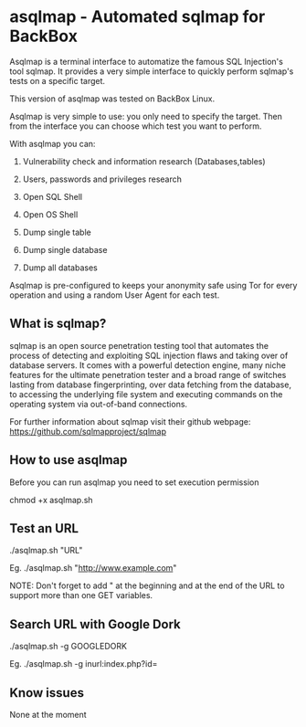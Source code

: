 asqlmap - Automated sqlmap for BackBox
=======

Asqlmap is a terminal interface to automatize the famous SQL Injection's tool sqlmap.
It provides a very simple interface to quickly perform sqlmap's tests on a specific target.

This version of asqlmap was tested on BackBox Linux.

Asqlmap is very simple to use: you only need to specify the target. Then from the interface you can choose which test you want to perform.

With asqlmap you can:

1) Vulnerability check and information research (Databases,tables)

2) Users, passwords and privileges research

3) Open SQL Shell

4) Open OS Shell

5) Dump single table

6) Dump single database

7) Dump all databases


Asqlmap is pre-configured to keeps your anonymity safe using Tor for every operation and using a random User Agent for each test.


What is sqlmap?
-------

sqlmap is an open source penetration testing tool that automates the process of detecting and exploiting SQL injection flaws and taking over of database servers. It comes with a powerful detection engine, many niche features for the ultimate penetration tester and a broad range of switches lasting from database fingerprinting, over data fetching from the database, to accessing the underlying file system and executing commands on the operating system via out-of-band connections.

For further information about sqlmap visit their github webpage: https://github.com/sqlmapproject/sqlmap

How to use asqlmap
-------

Before you can run asqlmap you need to set execution permission

chmod +x asqlmap.sh

Test an URL
-------

./asqlmap.sh "URL"

Eg. ./asqlmap.sh "http://www.example.com"

NOTE: Don't forget to add " at the beginning and at the end of the URL to support more than one GET variables.

Search URL with Google Dork
-------

./asqlmap.sh -g GOOGLEDORK

Eg. ./asqlmap.sh -g inurl:index.php?id=

Know issues
-------

None at the moment
